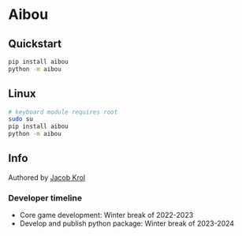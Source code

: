 # Aibou

## Quickstart

``` bash
pip install aibou
python -m aibou
```

## Linux

``` bash
# keyboard module requires root
sudo su
pip install aibou
python -m aibou
```

## Info

Authored by [Jacob Krol](https://github.com/jakekrol)

### Developer timeline

- Core game development: Winter break of 2022-2023
- Develop and publish python package: Winter break of 2023-2024
